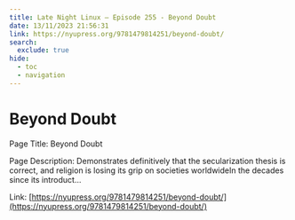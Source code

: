 ```yaml
---
title: Late Night Linux – Episode 255 - Beyond Doubt
date: 13/11/2023 21:56:31
link: https://nyupress.org/9781479814251/beyond-doubt/
search:
  exclude: true
hide:
  - toc
  - navigation
---
```


# Beyond Doubt

Page Title: Beyond Doubt

Page Description: Demonstrates definitively that the secularization thesis is correct, and religion is losing its grip on societies worldwideIn the decades since its introduct... 

Link: [https://nyupress.org/9781479814251/beyond-doubt/](https://nyupress.org/9781479814251/beyond-doubt/)